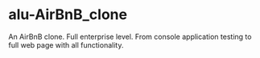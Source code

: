 # alu-AirBnB_clone
An AirBnB clone. Full enterprise level. From console application testing to full web page with all functionality.
